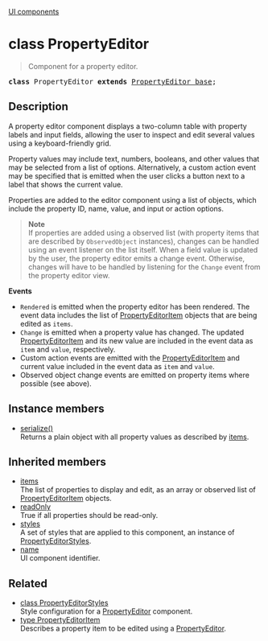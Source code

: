 [UI components](../index.md)

# class PropertyEditor

> Component for a property editor.

<pre class="docgen_signature"><b>class</b> PropertyEditor <b>extends</b> <a href="PropertyEditor_base.md">PropertyEditor_base</a>;</pre>

## Description

A property editor component displays a two-column table with property labels and input fields, allowing the user to inspect and edit several values using a keyboard-friendly grid.

Property values may include text, numbers, booleans, and other values that may be selected from a list of options. Alternatively, a custom action event may be specified that is emitted when the user clicks a button next to a label that shows the current value.

Properties are added to the editor component using a list of objects, which include the property ID, name, value, and input or action options.

> **Note**\
> If properties are added using a observed list (with property items that are described by `ObservedObject` instances), changes can be handled using an event listener on the list itself. When a field value is updated by the user, the property editor emits a change event. Otherwise, changes will have to be handled by listening for the `Change` event from the property editor view.

**Events**
- `Rendered` is emitted when the property editor has been rendered. The event data includes the list of [PropertyEditorItem](PropertyEditorItem.md) objects that are being edited as `items`.
- `Change` is emitted when a property value has changed. The updated [PropertyEditorItem](PropertyEditorItem.md) and its new value are included in the event data as `item` and `value`, respectively.
- Custom action events are emitted with the [PropertyEditorItem](PropertyEditorItem.md) and current value included in the event data as `item` and `value`.
- Observed object change events are emitted on property items where possible (see above).

## Instance members

- [<!--{ref:method}-->serialize()](PropertyEditor_serialize.md) \
    Returns a plain object with all property values as described by [items](PropertyEditor_base_items.md).

## Inherited members

- [<!--{ref:property}-->items](PropertyEditor_base_items.md) \
    The list of properties to display and edit, as an array or observed list of [PropertyEditorItem](PropertyEditorItem.md) objects.
- [<!--{ref:property}-->readOnly](PropertyEditor_base_readOnly.md) \
    True if all properties should be read-only.
- [<!--{ref:property}-->styles](PropertyEditor_base_styles.md) \
    A set of styles that are applied to this component, an instance of [PropertyEditorStyles](PropertyEditorStyles.md).
- [<!--{ref:property}-->name](PropertyEditor_base_name.md) \
    UI component identifier.

## Related

- [<!--{ref:class}-->class PropertyEditorStyles](PropertyEditorStyles.md) \
    Style configuration for a [PropertyEditor](PropertyEditor.md) component.
- [<!--{ref:type}-->type PropertyEditorItem](PropertyEditorItem.md) \
    Describes a property item to be edited using a [PropertyEditor](PropertyEditor.md).